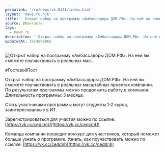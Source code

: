 ```yaml
---
permalink: '/ru/news/vk-8141/index.html'
layout: 'news.ru.njk'
title: ' Открыт набор на программу «Амбассадоры ДОМ.РФ». На ней вы сможете поучаствовать в реальных мас…'
source: ВКонтакте
tags:
  - news_ru
description: ' Открыт набор на программу «Амбассадоры ДОМ.РФ». На ней вы сможете поучаствовать в реальных мас…'
updatedAt: 1654696860
---
```

![ Открыт набор на программу «Амбассадоры ДОМ.РФ». На ней вы сможете поучаствовать в реальных мас…](https://sun1-14.userapi.com/impg/hrMwTLUnrrp-uLerEImXJtv7D4lxRT0f7Y5oVA/JSPDU6urfsQ.jpg?size=510x340&quality=95&sign=42a955b730729958e276025c6fbfe012&c_uniq_tag=S90l47Hfy1d9sC15b2XC3ruGoiAhfX1BckDFHx8Cr9o&type=album)

#ГостевойПост

Открыт набор на программу «Амбассадоры ДОМ.РФ». На ней вы сможете поучаствовать в реальных масштабных проектах компании. По результатам программы можно продолжить работу в компании. Длительность программы: 3 месяца.

Стать участниками программы могут студенты 1-2 курса, заинтересованные в ИТ.

Зарегистрироваться для участия можно по ссылке: [https://vk.cc/cedcmU](https://vk.cc/cedcmU)

Команда компании проводит конкурс для участников, который поможет больше узнать о программе. Узнать, как поучаствовать можно по ссылке: [https://vk.cc/ceddnh](https://vk.cc/ceddnh)
